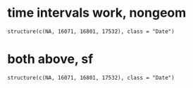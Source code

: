 # time intervals work, nongeom

    structure(c(NA, 16071, 16801, 17532), class = "Date")

# both above, sf

    structure(c(NA, 16071, 16801, 17532), class = "Date")

